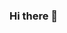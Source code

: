 ### Hi there 👋

<!--
**SuhailMohammad/SuhailMohammad** is a ✨ _special_ ✨ repository because its `README.md` (this file) appears on your GitHub profile.

Here are some ideas to get you started:

- 🔭 I’m currently working on ...
- 🌱 I’m currently learning Software Engineering [@Monash University](https://www.monash.edu.my/)
- 👯 I’m looking to collaborate on ...
- 🤔 I’m looking for help with ...
- 💬 Ask me about Anything
- 📫 How to reach me: [Instagram @s25_uhail.ins](https://www.instagram.com/s25uhail_ins/)
- 😄 Pronouns: He/Him
- ⚡ Fun fact: Fast Learner
-->
